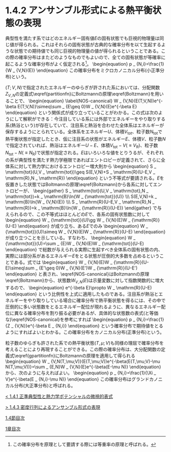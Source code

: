 # 1.4.2 アンサンブル形式による熱平衡状態の表現
典型性を満たす系ではどのエネルギー固有値$E$の固有状態でも巨視的物理量は同じ値が得られる。これはそれらの固有状態が古典的な確率分布を以て生起するような状態での期待値でも同じ巨視的物理量の値が得られるということである。この際の確率分布はまたどのようなものでもよいので、全ての固有状態が等確率に起こるような確率分布がよく仮定される[^1]。
	\begin{equation}
		p _ {N,i}=\frac{1}{W _ {V,N}(E)}
	\end{equation}
この確率分布をミクロカノニカル分布(小正準分布)という。

$(T;V,N)$で指定されたエネルギーのゆらぎが許された系においては、分配関数$Z _ {V,N}$の定義式\eqref{partitionfn}にBoltzmannの原理\eqref{Boltzmann}を用いることで、
	\begin{equation}	\label{NOS-canonical}
		W _ {V,N}(E(T;V,N))e^{-\beta E(T;V,N)}\simeq\sum _ {E\geq 0}W _ {V,N}(E)e^{-\beta E}
	\end{equation}
という関係式が成り立っていることがわかる。この式は次のようにして解釈ができる：今注目している系には外部でエネルギーをやり取りする系(熱浴という)が存在していて、注目系と熱浴を合わせた全体系はエネルギーが保存するようにとられている。全体系をエネルギー$U$、体積$V _ \mathrm{tot}$、粒子数$N _ \mathrm{tot}$で熱平衡状態が指定したとき、仮に注目系の状態がエネルギー$E$、体積$V$、粒子数$N$で指定されていれば、熱浴はエネルギー$U-E$、体積$V _ \mathrm{tot}-V(\equiv V _ \mathrm{R})$、粒子数$N _ \mathrm{tot}-N(\equiv N _ \mathrm{R})$で状態が指定される。$E$はいろいろな値をとりうるが、それぞれの系が典型性を満たす熱力学極限であればエントロピーが定義されて、さらに全体系に対して熱力学におけるエントロピー増大則から
	\begin{equation}
		S _ \mathrm{tot}(U,V _ \mathrm{tot})\geq S(E,V,N)+S _ \mathrm{R}(U-E,V _ \mathrm{R},N _ \mathrm{R})
	\end{equation}
という不等式が要請される。$E$を仮置きした状態ではBoltmannの原理\eqref{Boltzmann}から各系に対してエントロピーが、
	\begin{gather}
		S _ \mathrm{tot}(U,V _ \mathrm{tot},N _ \mathrm{tot})=k _ \mathrm{B}\ln{W _ {\mathrm{tot}}(U)} \\\\\\
		S(E,V,N)=k _ \mathrm{B}\ln{W _ {V,N}(E)} \\\\\\
		S _ \mathrm{R}(U-E,V _ \mathrm{R},N _ \mathrm{R})=k _ \mathrm{B}\ln{W _ {\mathrm{R}}(U-E)}
	\end{gather}
で与えられるので、この不等式はほとんどの$E$で、各系の固有状態数に対して
	\begin{equation}
		W _ {\mathrm{tot}}(U)\gg W _ {V,N}(E)W _ {\mathrm{R}}(U-E)
	\end{equation}
が成り立ち、ある$E$でのみ
	\begin{equation}
		W _ {\mathrm{tot}}(U)\simeq W _ {V,N}(E)W _ {\mathrm{R}}(U-E)
	\end{equation}
が成り立つことを示している。すなわち、
	\begin{equation}
		W _ {\mathrm{tot}}(U)=\sum _ {E}W _ {V,N}(E)W _ {\mathrm{tot}}(U-E)
	\end{equation}
で総数が与えられる実際に生起すべき全体系の固有状態の内、実際には部分系があるエネルギー$E$をとる状態が圧倒的大多数を占めるということである。式では
	\begin{equation}
		W _ {V,N}(E)W _ {\mathrm{R}}(U-E)\simeq\sum _ {E'\geq 0}W _ {V,N}(E')W _ {\mathrm{R}}(U-E')
	\end{equation}
と表され、\eqref{NOS-canonical}はBoltzmannの原理\eqref{Boltzmann}から、状態数$W _ {V,N}(E)$は示量変数に対して指数関数的に増大するので、
	\begin{equation}
		e^{-\beta E}\propto W _ \mathrm{R}(U-E)
	\end{equation}
という比例性を上式に適用したものである。注目系が熱浴とエネルギーをやり取りしている場合に確率分布で熱平衡状態を得るには、その中で圧倒的に多い状態数をとるエネルギー配位が現れるように、異なるエネルギー配位に異なる確率分布を割り振る必要があるが、具体的な状態数の表式(と等価な)\eqref{NOS-canonical}を参考にすれば
	\begin{equation}
		p _ {N,i}=\frac{1}{Z _ {V,N}}e^{-\beta E _ {N,i}}
	\end{equation}
という確率分布で期待値をとるようにすればよいとわかる。この確率分布をカノニカル分布(正準分布)という。

粒子数のゆらぎも許された系での熱平衡状態$(T,\mu;V)$も同様の理屈で確率分布を考えることにより再現することができる。この際の確率分布は、大分配関数の定義式\eqref{gpartitionfn}にBoltzmannの原理を適用して得られる
	\begin{equation}
		W _ {V,N(T,\mu;V)}(E(T,\mu;V))e^{-\beta(E(T,\mu;V)-\mu N(T,\mu;V))}=\sum _ {E,N}W _ {V,N}(E)e^{-\beta(E-\mu N)}
	\end{equation}
から、次のように与えればよい。
	\begin{equation}
		p _ {N,i}=\frac{1}{\Xi _ V}e^{-\beta(E _ {N,i}-\mu N)}
	\end{equation}
この確率分布はグランドカノニカル分布(大正準分布)と呼ばれる。

[^1]: この確率分布を原理として要請する際には等重率の原理と呼ばれる。

[\< 1.4.1 正準典型性と熱力学ポテンシャルの微視的表式](https://pr440.github.io/manybody-qm/Sec1-4-1)

[\> 1.4.3 密度行列によるアンサンブル形式の表現](https://pr440.github.io/manybody-qm/Sec1-4-3)

[1.4節目次](https://pr440.github.io/manybody-qm/Sec1-4)

[1章目次](https://pr440.github.io/manybody-qm/Chap1)
